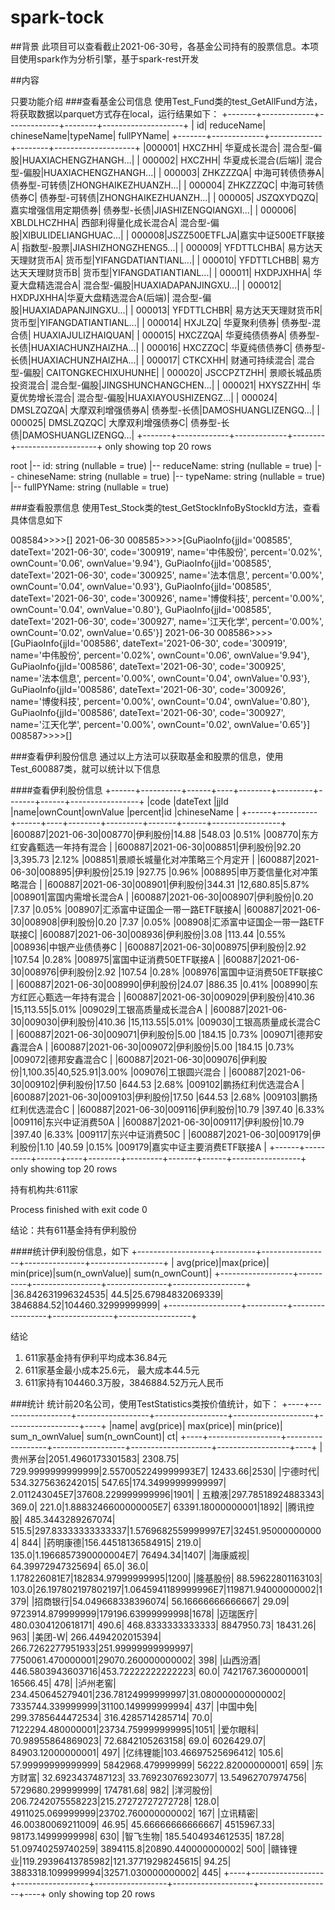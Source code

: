 # spark-tock

##背景
此项目可以查看截止2021-06-30号，各基金公司持有的股票信息。本项目使用spark作为分析引擎，基于spark-rest开发

##内容

只要功能介绍
###查看基金公司信息
使用Test_Fund类的test_GetAllFund方法，将获取数据以parquet方式存在local，运行结果如下：
+-------+-------------+-------------+--------+--------------------+
|     id|   reduceName|  chineseName|typeName|          fullPYName|
+-------+-------------+-------------+--------+--------------------+
|﻿000001|       HXCZHH|       华夏成长混合|  混合型-偏股|HUAXIACHENGZHANGH...|
| 000002|       HXCZHH|   华夏成长混合(后端)|  混合型-偏股|HUAXIACHENGZHANGH...|
| 000003|     ZHKZZZQA|     中海可转债债券A| 债券型-可转债|ZHONGHAIKEZHUANZH...|
| 000004|     ZHKZZZQC|     中海可转债债券C| 债券型-可转债|ZHONGHAIKEZHUANZH...|
| 000005|   JSZQXYDQZQ|   嘉实增强信用定期债券|  债券型-长债|JIASHIZENGQIANGXI...|
| 000006|  XBLDLHCZHHA|  西部利得量化成长混合A|  混合型-偏股|XIBULIDELIANGHUAC...|
| 000008|JSZZ500ETFLJA|嘉实中证500ETF联接A|  指数型-股票|JIASHIZHONGZHENG5...|
| 000009|   YFDTTLCHBA|   易方达天天理财货币A|     货币型|YIFANGDATIANTIANL...|
| 000010|   YFDTTLCHBB|   易方达天天理财货币B|     货币型|YIFANGDATIANTIANL...|
| 000011|    HXDPJXHHA|    华夏大盘精选混合A|  混合型-偏股|HUAXIADAPANJINGXU...|
| 000012|    HXDPJXHHA|华夏大盘精选混合A(后端)|  混合型-偏股|HUAXIADAPANJINGXU...|
| 000013|   YFDTTLCHBR|   易方达天天理财货币R|     货币型|YIFANGDATIANTIANL...|
| 000014|       HXJLZQ|       华夏聚利债券| 债券型-混合债|  HUAXIAJULIZHAIQUAN|
| 000015|      HXCZZQA|      华夏纯债债券A|  债券型-长债|HUAXIACHUNZHAIZHA...|
| 000016|      HXCZZQC|      华夏纯债债券C|  债券型-长债|HUAXIACHUNZHAIZHA...|
| 000017|      CTKCXHH|      财通可持续混合|  混合型-偏股| CAITONGKECHIXUHUNHE|
| 000020|   JSCCPZTZHH|   景顺长城品质投资混合|  混合型-偏股|JINGSHUNCHANGCHEN...|
| 000021|     HXYSZZHH|     华夏优势增长混合|  混合型-偏股|HUAXIAYOUSHIZENGZ...|
| 000024|    DMSLZQZQA|    大摩双利增强债券A|  债券型-长债|DAMOSHUANGLIZENGQ...|
| 000025|    DMSLZQZQC|    大摩双利增强债券C|  债券型-长债|DAMOSHUANGLIZENGQ...|
+-------+-------------+-------------+--------+--------------------+
only showing top 20 rows

root
 |-- id: string (nullable = true)
 |-- reduceName: string (nullable = true)
 |-- chineseName: string (nullable = true)
 |-- typeName: string (nullable = true)
 |-- fullPYName: string (nullable = true)
 
 ###查看股票信息
 使用Test_Stock类的test_GetStockInfoByStockId方法，查看具体信息如下
 
 008584>>>>[]
 2021-06-30
 008585>>>>[GuPiaoInfo{jjId='008585', dateText='2021-06-30', code='300919', name='中伟股份', percent='0.02%', ownCount='0.06', ownValue='9.94'}, GuPiaoInfo{jjId='008585', dateText='2021-06-30', code='300925', name='法本信息', percent='0.00%', ownCount='0.04', ownValue='0.93'}, GuPiaoInfo{jjId='008585', dateText='2021-06-30', code='300926', name='博俊科技', percent='0.00%', ownCount='0.04', ownValue='0.80'}, GuPiaoInfo{jjId='008585', dateText='2021-06-30', code='300927', name='江天化学', percent='0.00%', ownCount='0.02', ownValue='0.65'}]
 2021-06-30
 008586>>>>[GuPiaoInfo{jjId='008586', dateText='2021-06-30', code='300919', name='中伟股份', percent='0.02%', ownCount='0.06', ownValue='9.94'}, GuPiaoInfo{jjId='008586', dateText='2021-06-30', code='300925', name='法本信息', percent='0.00%', ownCount='0.04', ownValue='0.93'}, GuPiaoInfo{jjId='008586', dateText='2021-06-30', code='300926', name='博俊科技', percent='0.00%', ownCount='0.04', ownValue='0.80'}, GuPiaoInfo{jjId='008586', dateText='2021-06-30', code='300927', name='江天化学', percent='0.00%', ownCount='0.02', ownValue='0.65'}]
 008587>>>>[]
 
 ###查看伊利股份信息
 通过以上方法可以获取基金和股票的信息，使用Test_600887类，就可以统计以下信息
 
 ####查看伊利股份信息
 +------+----------+------+----+--------+---------+-------+------+-----------------+
 |code  |dateText  |jjId  |name|ownCount|ownValue |percent|id    |chineseName      |
 +------+----------+------+----+--------+---------+-------+------+-----------------+
 |600887|2021-06-30|008770|伊利股份|14.88   |548.03   |0.51%  |008770|东方红安鑫甄选一年持有混合    |
 |600887|2021-06-30|008851|伊利股份|92.20   |3,395.73 |2.12%  |008851|景顺长城量化对冲策略三个月定开  |
 |600887|2021-06-30|008895|伊利股份|25.19   |927.75   |0.96%  |008895|申万菱信量化对冲策略混合     |
 |600887|2021-06-30|008901|伊利股份|344.31  |12,680.85|5.87%  |008901|富国内需增长混合A        |
 |600887|2021-06-30|008907|伊利股份|0.20    |7.37     |0.05%  |008907|汇添富中证国企一带一路ETF联接A|
 |600887|2021-06-30|008908|伊利股份|0.20    |7.37     |0.05%  |008908|汇添富中证国企一带一路ETF联接C|
 |600887|2021-06-30|008936|伊利股份|3.08    |113.44   |0.55%  |008936|中银产业债债券C         |
 |600887|2021-06-30|008975|伊利股份|2.92    |107.54   |0.28%  |008975|富国中证消费50ETF联接A   |
 |600887|2021-06-30|008976|伊利股份|2.92    |107.54   |0.28%  |008976|富国中证消费50ETF联接C   |
 |600887|2021-06-30|008990|伊利股份|24.07   |886.35   |0.41%  |008990|东方红匠心甄选一年持有混合    |
 |600887|2021-06-30|009029|伊利股份|410.36  |15,113.55|5.01%  |009029|工银高质量成长混合A       |
 |600887|2021-06-30|009030|伊利股份|410.36  |15,113.55|5.01%  |009030|工银高质量成长混合C       |
 |600887|2021-06-30|009071|伊利股份|5.00    |184.15   |0.73%  |009071|德邦安鑫混合A          |
 |600887|2021-06-30|009072|伊利股份|5.00    |184.15   |0.73%  |009072|德邦安鑫混合C          |
 |600887|2021-06-30|009076|伊利股份|1,100.35|40,525.91|3.00%  |009076|工银圆兴混合           |
 |600887|2021-06-30|009102|伊利股份|17.50   |644.53   |2.68%  |009102|鹏扬红利优选混合A        |
 |600887|2021-06-30|009103|伊利股份|17.50   |644.53   |2.68%  |009103|鹏扬红利优选混合C        |
 |600887|2021-06-30|009116|伊利股份|10.79   |397.40   |6.33%  |009116|东兴中证消费50A        |
 |600887|2021-06-30|009117|伊利股份|10.79   |397.40   |6.33%  |009117|东兴中证消费50C        |
 |600887|2021-06-30|009179|伊利股份|1.10    |40.59    |0.15%  |009179|嘉实中证主要消费ETF联接A   |
 +------+----------+------+----+--------+---------+-------+------+-----------------+
 only showing top 20 rows
 
 持有机构共:611家
 
 Process finished with exit code 0

结论：共有611基金持有伊利股份

####统计伊利股份信息，如下
+------------------+----------+-----------------+---------------+------------------+
|        avg(price)|max(price)|       min(price)|sum(n_ownValue)|   sum(n_ownCount)|
+------------------+----------+-----------------+---------------+------------------+
|36.842631996324535|      44.5|25.67984832069339|     3846884.52|104460.32999999999|
+------------------+----------+-----------------+---------------+------------------+

结论
1. 611家基金持有伊利平均成本36.84元
2. 611家基金最小成本25.6元， 最大成本44.5元
3. 611家持有104460.3万股，3846884.52万元人民币


###统计
统计前20名公司，使用TestStatistics类按价值统计，如下：
+----+------------------+------------------+------------------+--------------------+------------------+----+
|name|        avg(price)|        max(price)|        min(price)|      sum_n_ownValue|   sum(n_ownCount)|  ct|
+----+------------------+------------------+------------------+--------------------+------------------+----+
|贵州茅台|2051.4960173301583|           2308.75| 729.9999999999999|2.5570052249999993E7|          12433.66|2530|
|宁德时代| 534.3275636242015|            547.65|174.34999999999997|       2.011243045E7|37608.229999999996|1901|
| 五粮液|297.78518924883343|             369.0|             221.0|1.8883246600000005E7| 63391.18000000001|1892|
|腾讯控股| 485.3443289267074|             515.5|297.83333333333337|1.5769682559999997E7|32451.950000000004| 844|
|药明康德|156.44518136584915|             219.0|             135.0|1.1966857390000004E7|          76494.34|1407|
|海康威视| 64.39972947325694|              65.0|              36.0|       1.178226081E7|182834.97999999995|1200|
|隆基股份| 88.59622801163103|             103.0|26.197802197802197|1.0645941189999996E7|119871.94000000002|1379|
|招商银行|54.049668338396074| 56.16666666666667|             29.09|   9723914.879999999|179196.63999999998|1678|
|迈瑞医疗| 480.0304120618171|             490.6| 468.8333333333333|          8847950.73|          18431.26| 963|
|美团-W| 266.4494202015394| 266.7262277951933|251.99999999999997|   7750061.470000001|29070.260000000002| 398|
|山西汾酒| 446.5803943603716|453.72222222222223|              60.0|   7421767.360000001|          16566.45| 478|
|泸州老窖|  234.450645279401|236.78124999999997|31.080000000000002|   7335744.339999999|31100.149999999994| 437|
|中国中免| 299.3785644472534| 316.4285714285714|              70.0|   7122294.480000001|23734.759999999995|1051|
|爱尔眼科| 70.98955864869023|  72.6842105263158|              69.0|          6026429.07| 84903.12000000001| 497|
|亿纬锂能|103.46697525696412|             105.6| 57.99999999999999|   5842968.479999999| 56222.82000000001| 659|
|东方财富|  32.6923437487123| 33.76923076923077| 13.54962707974756|   5729680.299999999|         174781.68| 982|
|洋河股份| 206.7242075558223|215.27272727272728|             128.0|   4911025.069999999|23702.760000000002| 167|
|立讯精密| 46.00380069211009|             46.95| 45.66666666666667|          4515967.33| 98173.14999999998| 630|
|智飞生物| 185.5404934612535|            187.28| 51.09740259740259|           3894115.8|20890.440000000002| 500|
|赣锋锂业|119.29396413785982|121.37719298245615|             94.25|  3883318.1099999994|32571.030000000002| 445|
+----+------------------+------------------+------------------+--------------------+------------------+----+
only showing top 20 rows
